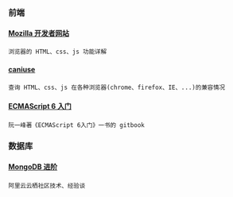 ﻿### 前端
#### [Mozilla 开发者网站](https://developer.mozilla.org/zh-CN/)
    浏览器的 HTML、css、js 功能详解
#### [caniuse](http://caniuse.com/)
    查询 HTML、css、js 在各种浏览器(chrome、firefox、IE、...)的兼容情况
#### [ECMAScript 6 入门](http://caibaojian.com/es6/README_about.html)
	阮一峰著《ECMAScript 6入门》一书的 gitbook
#### 

### 数据库
#### [MongoDB 进阶](https://zhuanlan.zhihu.com/p/30377426)
	阿里云云栖社区技术、经验谈
